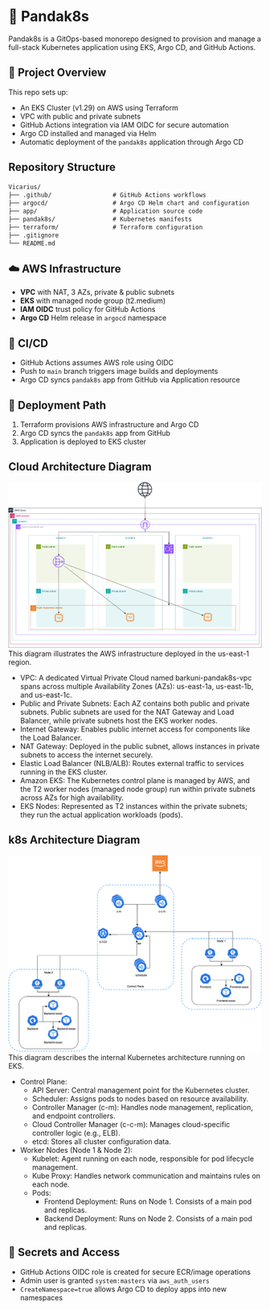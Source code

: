 # 🐼 Pandak8s

Pandak8s is a GitOps-based monorepo designed to provision and manage a full-stack Kubernetes application using EKS, Argo CD, and GitHub Actions.

## 🔧 Project Overview

This repo sets up:

- An EKS Cluster (v1.29) on AWS using Terraform
- VPC with public and private subnets
- GitHub Actions integration via IAM OIDC for secure automation
- Argo CD installed and managed via Helm
- Automatic deployment of the `pandak8s` application through Argo CD

## Repository Structure

```
Vicarius/
├── .github/                 # GitHub Actions workflows
├── argocd/                  # Argo CD Helm chart and configuration
├── app/                     # Application source code
├── pandak8s/                # Kubernetes manifests
├── terraform/               # Terraform configuration
├── .gitignore
└── README.md
```

## ☁️ AWS Infrastructure

- **VPC** with NAT, 3 AZs, private & public subnets
- **EKS** with managed node group (t2.medium)
- **IAM OIDC** trust policy for GitHub Actions
- **Argo CD** Helm release in `argocd` namespace

## 🔁 CI/CD

- GitHub Actions assumes AWS role using OIDC
- Push to `main` branch triggers image builds and deployments
- Argo CD syncs `pandak8s` app from GitHub via Application resource

## 🚀 Deployment Path

1. Terraform provisions AWS infrastructure and Argo CD
2. Argo CD syncs the `pandak8s` app from GitHub
3. Application is deployed to EKS cluster

## Cloud Architecture Diagram
![Cloud Architecture Diagram](./docs/cloud_architecture.png)
This diagram illustrates the AWS infrastructure deployed in the us-east-1 region.
- VPC: A dedicated Virtual Private Cloud named barkuni-pandak8s-vpc spans across multiple Availability Zones (AZs): us-east-1a, us-east-1b, and us-east-1c.
- Public and Private Subnets: Each AZ contains both public and private subnets. Public subnets are used for the NAT Gateway and Load Balancer, while private subnets host the EKS worker nodes.
- Internet Gateway: Enables public internet access for components like the Load Balancer.
- NAT Gateway: Deployed in the public subnet, allows instances in private subnets to access the internet securely.
- Elastic Load Balancer (NLB/ALB): Routes external traffic to services running in the EKS cluster.
- Amazon EKS: The Kubernetes control plane is managed by AWS, and the T2 worker nodes (managed node group) run within private subnets across AZs for high availability.
- EKS Nodes: Represented as T2 instances within the private subnets; they run the actual application workloads (pods).

## k8s Architecture Diagram
![Cloud Architecture Diagram](./docs/k8s_architecture.png)
This diagram describes the internal Kubernetes architecture running on EKS.
- Control Plane:
    - API Server: Central management point for the Kubernetes cluster.
    - Scheduler: Assigns pods to nodes based on resource availability. 
    - Controller Manager (c-m): Handles node management, replication, and endpoint controllers.
    - Cloud Controller Manager (c-c-m): Manages cloud-specific controller logic (e.g., ELB). 
    - etcd: Stores all cluster configuration data.
- Worker Nodes (Node 1 & Node 2):
    - Kubelet: Agent running on each node, responsible for pod lifecycle management.
    - Kube Proxy: Handles network communication and maintains rules on each node.
    - Pods:
      - Frontend Deployment: Runs on Node 1. Consists of a main pod and replicas. 
      - Backend Deployment: Runs on Node 2. Consists of a main pod and replicas.


## 🔐 Secrets and Access

- GitHub Actions OIDC role is created for secure ECR/image operations
- Admin user is granted `system:masters` via `aws_auth_users`
- `CreateNamespace=true` allows Argo CD to deploy apps into new namespaces

